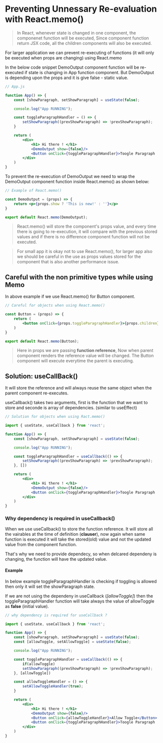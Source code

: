 # Preventing Unnessary Re-evaluation with React.memo()

> In React, whenever state is changed in one component, the componenet function will be executed, Since component function return JSX code, all the children components will also be executed.

For larger application we can prevent re-executing of functions (it will only be executed when props are changing) using React.memo

In the below code snippet DemoOutput component function will be re-executed if state is changing in App function component. But DemoOutput is depending upon the props and it is give false - static value.

```jsx
// App.js

function App() => {
    const [showParagraph, setShowParagraph] = useState(false);

    console.log("App RUNNING");

    const toggleParagraphHandler = () => {
        setShowParagraph((prevShowParagraph) => !prevShowParagraph);
    }

    return (
        <div>
            <h1> Hi there ! </h1>
            <DemoOutput show={false}/>
            <Button onClick={toggleParagraphHandler}>Toogle Paragraph !</Button>
        </div>
    )
}

```

To prevent the re-execution of DemoOutput we need to wrap the DemoOutput component function inside React.memo() as shown below:

```jsx
// Example of React.memo()

const DemoOutput = (props) => {
    return <p>{props.show ? 'This is new!' : ''}</p>
}

export default React.memo(DemoOutput);
```

> React.memo() will store the component's props value, and every time there is going to re-execution, it will compare with the previous stored values and if there is no difference component function will not be executed.

> For small app it is okay not to use React.memo(), for larger app also we should be careful in the use as props values stored for the component that is also another performance issue.

## Careful with the non primitive types while using Memo

In above example if we use React.memo() for Button component.

```jsx
// Careful for objects when using React.memo()

const Button = (props) => {
    return (
        <button onClick={props.toggleParagraphHandler}>{props.children}</button>
    )
}

export default React.memo(Button);
```

> Here in props we are passing **function reference**, Now when parent component renders the reference value will be changed. The Button component will execute everytime the parent is executing.

## Solution: useCallBack()

It will store the reference and will always reuse the same object when the parent component re-executes.

useCallback() takes two arguments, first is the function that we want to store and seconde is array of dependencies. (similar to useEffect)

```jsx
// Solution for objects when using Ract.memo()

import { useState, useCallback } from 'react';

function App() => {
    const [showParagraph, setShowParagraph] = useState(false);

    console.log("App RUNNING");

    const toggleParagraphHandler = useCallback(() => {
        setShowParagraph((prevShowParagraph) => !prevShowParagraph);
    }, [])

    return (
        <div>
            <h1> Hi there ! </h1>
            <DemoOutput show={false}/>
            <Button onClick={toggleParagraphHandler}>Toogle Paragraph !</Button>
        </div>
    )
}

```

### Why dependency is required in useCallback()

When we use useCallback() to store the function reference. It will store all the vairables at the time of definition (**clauser**), now again when same function is executed it will take the stored(old) value and not the updated value from the component function.

That's why we need to provide dependecy, so when delcared dependeny is changing, the function will have the updated value.

#### Example

In below example toggleParagraphHandler is checking if toggling is allowed then only it will set the showParagraph state.

If we are not using the dependeny in useCallback (*[allowToggle]*) then the toggleParagraphHandler function will take always the value of allowToggle as **false** (initial value).

```jsx
// why dependency is required for useCallback ?

import { useState, useCallback } from 'react';

function App() => {
    const [showParagraph, setShowParagraph] = useState(false);
    const [allowToggle, setAllowToggle] = useState(false);

    console.log("App RUNNING");

    const toggleParagraphHandler = useCallback(() => {
        if(allowToggle)
        setShowParagraph((prevShowParagraph) => !prevShowParagraph);
    }, [allowToggle])

    const allowToggleHandler = () => {
        setAllowToggleHandler(true);
    }

    return (
        <div>
            <h1> Hi there ! </h1>
            <DemoOutput show={false}/>
            <Button onClick={allowToggleHandler}>Allow Toggle</Button>
            <Button onClick={toggleParagraphHandler}>Toogle Paragraph !</Button>
        </div>
    )
}
```
